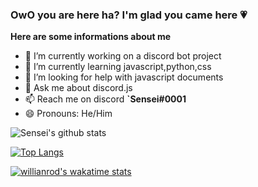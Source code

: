 ### OwO you are here ha? I'm glad you came here 💗

**Here are some informations about me**

- 🔭 I’m currently working on a discord bot project
- 🌱 I’m currently learning javascript,python,css
- 🤔 I’m looking for help with javascript documents
- 💬 Ask me about discord.js 
- 📫 Reach me on discord **`Sensei#0001**
- 😄 Pronouns: He/Him

![Sensei's github stats](https://github-readme-stats.vercel.app/api?username=Sensei-911&show_icons=true&theme=radical)

[![Top Langs](https://github-readme-stats.vercel.app/api/top-langs/?username=Sensei-911)](https://github.com/Sensei-911/github-readme-stats)

[![willianrod's wakatime stats](https://github-readme-stats.vercel.app/api/wakatime?username=kemalbinbiriki123@gmail.com)](https://github.com/Sensei-911/github-readme-stats)

